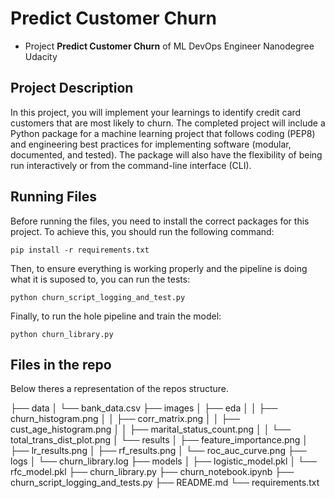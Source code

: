 # Predict Customer Churn

- Project **Predict Customer Churn** of ML DevOps Engineer Nanodegree Udacity

## Project Description


In this project, you will implement your learnings to identify credit card customers that are most likely to churn. The completed project will include a Python package for a machine learning project that follows coding (PEP8) and engineering best practices for implementing software (modular, documented, and tested). The package will also have the flexibility of being run interactively or from the command-line interface (CLI).


## Running Files

Before running the files, you need to install the correct packages for this project. To achieve this, you should run the following command:
```
pip install -r requirements.txt
```

Then, to ensure everything is working properly and the pipeline is doing what it is suposed to, you can run the tests:
```
python churn_script_logging_and_test.py
```

Finally, to run the hole pipeline and train the model:
```
python churn_library.py
```

## Files in the repo

Below theres a representation of the repos structure.

├── data
│   └── bank_data.csv
├── images
│   ├── eda
│   │   ├── churn_histogram.png
│   │   ├── corr_matrix.png
│   │   ├── cust_age_histogram.png
│   │   ├── marital_status_count.png
│   │   └── total_trans_dist_plot.png
│   └── results
│       ├── feature_importance.png
│       ├── lr_results.png
│       ├── rf_results.png
│       └── roc_auc_curve.png
├── logs
│   └── churn_library.log
├── models
│   ├── logistic_model.pkl
│   └── rfc_model.pkl
├── churn_library.py
├── churn_notebook.ipynb
├── churn_script_logging_and_tests.py
├── README.md
└── requirements.txt
